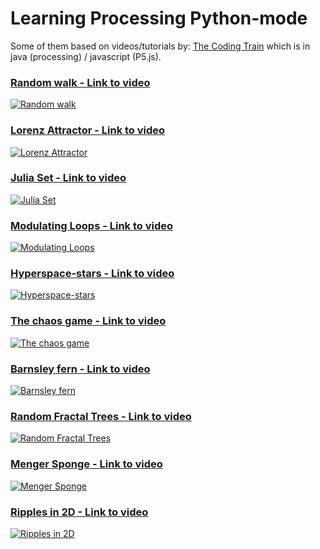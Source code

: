 # Learning Processing Python-mode

Some of them based on videos/tutorials by: 
[The Coding Train](https://www.youtube.com/user/shiffman) which is in java (processing) / javascript (P5.js).

### [Random walk - Link to video](https://youtu.be/5pGEEzm9H7A)

[![Random walk](https://img.youtube.com/vi/5pGEEzm9H7A/0.jpg)](https://youtu.be/5pGEEzm9H7A)

### [Lorenz Attractor - Link to video](https://youtu.be/DhtJi0qCys4)

[![Lorenz Attractor](https://img.youtube.com/vi/DhtJi0qCys4/0.jpg)](https://youtu.be/DhtJi0qCys4)

### [Julia Set - Link to video](https://youtu.be/GaroWeUwPaQ)

[![Julia Set](https://img.youtube.com/vi/GaroWeUwPaQ/0.jpg)](https://youtu.be/GaroWeUwPaQ)

### [Modulating Loops - Link to video](https://youtu.be/uYf8F8F0oHk)

[![Modulating Loops](https://img.youtube.com/vi/uYf8F8F0oHk/0.jpg)](https://youtu.be/uYf8F8F0oHk)

### [Hyperspace-stars - Link to video](https://youtu.be/yA9Cj7nzUA0)

[![Hyperspace-stars](https://img.youtube.com/vi/yA9Cj7nzUA0/0.jpg)](https://youtu.be/yA9Cj7nzUA0)

### [The chaos game - Link to video](https://youtu.be/gZT9i0aMzfw)

[![The chaos game](https://img.youtube.com/vi/gZT9i0aMzfw/0.jpg)](https://youtu.be/gZT9i0aMzfw)

### [Barnsley fern - Link to video](https://youtu.be/kffU12GTFLs)

[![Barnsley fern](https://img.youtube.com/vi/kffU12GTFLs/0.jpg)](https://youtu.be/kffU12GTFLs)

### [Random Fractal Trees - Link to video](https://youtu.be/7TkJOy2NrxU)

[![Random Fractal Trees](https://img.youtube.com/vi/7TkJOy2NrxU/0.jpg)](https://youtu.be/7TkJOy2NrxU)

### [Menger Sponge - Link to video](https://youtu.be/hm-iaSsmGQs)

[![Menger Sponge](https://img.youtube.com/vi/hm-iaSsmGQs/0.jpg)](https://youtu.be/hm-iaSsmGQs)

### [Ripples in 2D - Link to video](https://youtu.be/7TkJOy2NrxU)

[![Ripples in 2D](https://img.youtube.com/vi/7TkJOy2NrxU/0.jpg)](https://youtu.be/7TkJOy2NrxU)

